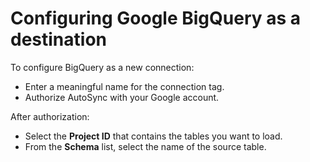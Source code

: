 # Configuring Google BigQuery as a destination

To configure BigQuery as a new connection:

-   Enter a meaningful name for the connection tag.
-   Authorize AutoSync with your Google account.

After authorization:

-   Select the **Project ID** that contains the tables you want to load.
-   From the **Schema** list, select the name of the source table.

